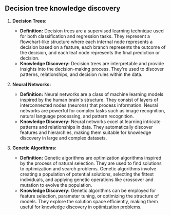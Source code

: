 ## Decision tree knowledge discovery
1. **Decision Trees:**
    
    - **Definition:** Decision trees are a supervised learning technique used for both classification and regression tasks. They represent a flowchart-like structure where each internal node represents a decision based on a feature, each branch represents the outcome of the decision, and each leaf node represents the final prediction or decision.
    - **Knowledge Discovery:** Decision trees are interpretable and provide insights into the decision-making process. They're used to discover patterns, relationships, and decision rules within the data.
2. **Neural Networks:**
    
    - **Definition:** Neural networks are a class of machine learning models inspired by the human brain's structure. They consist of layers of interconnected nodes (neurons) that process information. Neural networks are powerful for complex tasks such as image recognition, natural language processing, and pattern recognition.
    - **Knowledge Discovery:** Neural networks excel at learning intricate patterns and relationships in data. They automatically discover features and hierarchies, making them suitable for knowledge discovery in large and complex datasets.
3. **Genetic Algorithms:**
    
    - **Definition:** Genetic algorithms are optimization algorithms inspired by the process of natural selection. They are used to find solutions to optimization and search problems. Genetic algorithms involve creating a population of potential solutions, selecting the fittest individuals, and applying genetic operations like crossover and mutation to evolve the population.
    - **Knowledge Discovery:** Genetic algorithms can be employed for feature selection, parameter tuning, or optimizing the structure of models. They explore the solution space efficiently, making them useful for knowledge discovery in optimization problems.